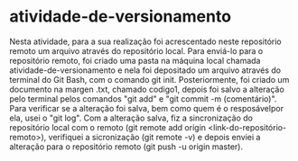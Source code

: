 # atividade-de-versionamento

Nesta atividade, para a sua realização foi acrescentado neste repositório remoto um arquivo através do repositório local.
Para enviá-lo para o repositório remoto, foi criado uma pasta na máquina local chamada atividade-de-versionamento e nela
foi depositado um arquivo através do terminal do Git Bash, com o comando git init. Posteriormente, foi criado um documento
na margen .txt, chamado codigo1, depois foi salvo a alteração pelo terminal pelos comandos "git add" e "git commit -m (comentário)".
Para verificar se a alteração foi salva, bem como quem é o resposávelpor ela, usei o "git log". Com a alteração salva, fiz a sincronização
do repositório local com o remoto (git remote add origin <link-do-repositório-remoto>), verifiquei a sicronização (git remote -v) e depois enviei a alteração para o repositório remoto (git push -u origin master).
